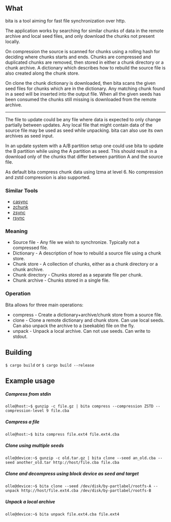 ## What

bita is a tool aiming for fast file synchronization over http.

The application works by searching for similar chunks of data in the remote archive and local seed files, and only download the chunks not present locally.

On compression the source is scanned for chunks using a rolling hash for deciding where chunks starts and ends.
Chunks are compressed and duplicated chunks are removed, then stored in either a chunk directory or a chunk archive.
A dictionary which describes how to rebuild the source file is also created along the chunk store.

On clone the chunk dictionary is downloaded, then bita scans the given seed files for chunks which are in the dictionary.
Any matching chunk found in a seed will be inserted into the output file.
When all the given seeds has been consumed the chunks still missing is downloaded from the remote archive.

---

The file to update could be any file where data is expected to only change partially between updates.
Any local file that might contain data of the source file may be used as seed while unpacking.
bita can also use its own archives as seed input.

In an update system with a A/B partition setup one could use bita to update the B partition while using the A partition as seed. This should result in a download only of the chunks that differ between partition A and the source file.

As default bita compress chunk data using lzma at level 6. No compression and zstd compression is also supported.

### Similar Tools
* [casync](https://github.com/systemd/casync)
* [zchunk](https://github.com/zchunk/zchunk)
* [zsync](http://zsync.moria.org.uk)
* [rsync](https://rsync.samba.org/)


### Meaning
* Source file - Any file we wish to synchronize. Typically not a compressed file.
* Dictionary - A description of how to rebuild a source file using a chunk store.
* Chunk store - A collection of chunks, either as a chunk directory or a chunk archive.
* Chunk directory - Chunks stored as a separate file per chunk.
* Chunk archive - Chunks stored in a single file.

### Operation
Bita allows for three main operations:
* compress - Create a dictionary+archive/chunk store from a source file.
* clone - Clone a remote dictionary and chunk store. Can use local seeds. Can also unpack the archive to a (seekable) file on the fly.
* unpack - Unpack a local archive. Can not use seeds. Can write to stdout.


## Building
`$ cargo build` or `$ cargo build --release`

## Example usage

##### Compress from stdin
`olle@host:~$ gunzip -c file.gz | bita compress --compression ZSTD --compression-level 9 file.cba`

##### Compress a file
`olle@host:~$ bita compress file.ext4 file.ext4.cba`

##### Clone using multiple seeds
`olle@device:~$ gunzip -c old.tar.gz | bita clone --seed an_old.cba --seed another_old.tar http://host/file.cba file.cba`

##### Clone and decompress using block device as seed and target
`olle@device:~$ bita clone --seed /dev/disk/by-partlabel/rootfs-A --unpack http://host/file.ext4.cba /dev/disk/by-partlabel/rootfs-B`


##### Unpack a local archive
`olle@device:~$ bita unpack file.ext4.cba file.ext4`
